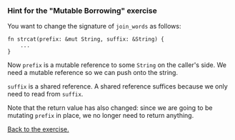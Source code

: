 ### Hint for the "Mutable Borrowing" exercise

You want to change the signature of `join_words` as follows:

```
fn strcat(prefix: &mut String, suffix: &String) {
    ...
}
```

Now `prefix` is a mutable reference to some `String` on the caller's
side. We need a mutable reference so we can push onto the string.

`suffix` is a shared reference. A shared reference suffices because we
only need to read from `suffix`.

Note that the return value has also changed: since we are going to be
mutating `prefix` in place, we no longer need to return anything.

[Back to the exercise.](src/mutable-borrow.rs)
